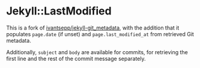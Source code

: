 # Jekyll::LastModified

This is a fork of [ivantsepp/jekyll-git_metadata](https://github.com/ivantsepp/jekyll-git_metadata), with the addition that it populates `page.date` (if unset) and `page.last_modified_at` from retrieved Git metadata.

Additionally, `subject` and `body` are available for commits, for retrieving the first line and the rest of the commit message separately.
